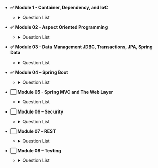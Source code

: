 - **✅ Module 1 - Container, Dependency, and IoC**

  - <details>
      <summary>Question List</summary>
        <ul>
        <li> Question 01 - What is <em>dependency injection</em> and what are the advantages?</li>
        <li> Question 02 - What is a pattern? 
        What is an anti-pattern? 
        Is dependency injection a pattern?</li>
        <li> Question 03 - What is an interface and what are the advantages of making use of them in Java? 
        Why are they recommended for <em>Spring beans</em>?</li>
        <li> Question 04 - What is meant by <em>“application context</em>&quot;?</li>
        <li> Question 05 - What is the concept of a “container” and what is its lifecycle?</li>
        <li> Question 06 - How are you going to create a new instance of an <code>ApplicationContext</code>?</li>
        <li> Question 07 - Can you describe the lifecycle of a Spring Bean in an <code>ApplicationContext</code>?</li>
        <li> Question 08 - How are you going to create an <code>ApplicationContext</code> in an integration test?</li>
        <li> Question 09 - What is the preferred way to close an application context? 
        Does Spring Boot do this for you?</li>
        <li> Question 10 - Can you describe: Dependency injection using Java configuration? 
        Dependency injection using annotations (<code>@Component</code>, <code>@Autowired</code>)? 
        <em>Component scanning</em>, <em>Stereotypes</em> and <em>Meta-Annotations</em>? 
        <em>Scopes</em> for Spring beans? 
        What is the default scope?</li>
        <li> Question 11 - Are beans <em>lazily</em> or <em>eagerly</em> instantiated by default? 
        How do you alter this behavior?</li>
        <li> Question 12 - What is a property source? 
        How would you use <code>@PropertySource</code>?</li>
        <li> Question 13 - What is a <code>BeanFactoryPostProcessor</code> and what is it used for? 
        When is it invoked? 
        Why would you define a static <code>@Bean</code> method? 
        What is a <code>ProperySourcesPlaceholderConfigurer</code> used for?</li>
        <li> Question 14 - What is a <code>BeanPostProcessor</code> and how is it different to a <code>BeanFactoryPostProcessor</code>? 
        What do they do?
        When are they called? 
        What is an initialization method and how is it declared on a Spring bean? 
        What is a destroy method, how is it declared and when is it called?
        Consider how you enable JSR-250 annotations like <code>@PostConstruct</code> and <code>@PreDestroy</code>? 
        When/how will they get called?
        How else can you define an initialization or destruction method for a Spring bean?</li>
        <li> Question 15 - What does <em>component-scanning</em> do?</li>
        <li> Question 16 - What is the behavior of the annotation <code>@Autowired</code> with regards to 
        <em>field injection</em>, <em>constructor injection</em> and <em>method injection</em>?</li>
        <li> Question 17 - What do you have to do, if you would like to inject something into a private field? 
        How does this impact testing?</li>
        <li> Question 18 - How does the <code>@Qualifier</code> annotation complement the use of <code>@Autowired</code>?</li>
        <li> Question 19 - What is a <strong><em>proxy object</em></strong> and what are the two different types of proxies Spring can create? 
        What are the limitations of these proxies (per type)? 
        What is the power of a proxy object and where are the disadvantages?</li>
        <li> Question 20 - What are the advantages of Java Config? 
        What are the limitations?</li>
        <li> Question 21 - What does the <code>@Bean</code> annotation do?</li>
        <li> Question 22 - What is the default bean id if you only use @Bean? 
        How can you override this?</li>
        <li> Question 23 - Why are you not allowed to annotate a final class with <code>@Configuration</code>? 
        How do <code>@Configuration</code> annotated classes support singleton beans? 
        Why can’t <code>@Bean</code> methods be final either?</li>
        <li> Question 24 - How do you configure <strong><em>profiles</em></strong>? 
        What are possible use cases where they might be useful?</li>
        <li> Question 25 - Can you use <code>@Bean</code> together with <code>@Profile</code>?</li>
        <li> Question 26 - Can you use <code>@Component</code> together with <code>@Profile</code>?</li>
        <li> Question 27 - How many profiles can you have?</li>
        <li> Question 28 - How do you inject scalar/literal values into Spring beans?</li>
        <li> Question 29 - What is <code>@Value</code> used for?</li>
        <li> Question 30 - What is Spring Expression Language (<strong><em>SpEL</em></strong> for short)?</li>
        <li> Question 31 - What is the Environment abstraction in Spring?</li>
        <li> Question 32 - Where can properties in the environment come from there are many sources for properties check the documentation if not sure. 
        Spring Boot adds even more.</li>
        <li> Question 34 - What is the difference between <code>$</code> and <code>#</code> in <code>@Value</code> expressions?</li>
      </ul>
    </details>

- **✅ Module 02 - Aspect Oriented Programming**

  - <details>
      <summary>Question List</summary>
      <ul>
        <li>Question 01 - What is the concept of AOP? 
        Which problem does it solve? 
        What is a <em>cross cutting concern</em>? 
        Name three typical cross cutting concerns. 
        What two problems arise if you don&#39;t solve a cross cutting concern via AOP?</li>
        <li>Question 02 - What is a <strong><em>pointcut</em></strong>, a <strong><em>JoinPoint</em></strong>, an <strong><em>advice</em></strong>, an <strong><em>aspect</em></strong>, <strong><em>weaving</em></strong>?</li>
        <li>Question 03 - How does Spring solve (implement) a cross cutting concern?</li>
        <li>Question 04 - Which are the limitations of the two proxy-types? 
        What visibility must Spring bean methods have to be proxied using Spring AOP?</li>
        <li>Question 05 - How many advice types does Spring support. 
        Can you name each one?
        What are they used for?
        Which two advices can you use if you would like to try and catch exceptions?</li>
        <li>Question 06 - What do you have to do to enable the detection of the <code>@Aspect</code> annotation? 
        What does <code>@EnableAspectJAutoProxy</code> do?</li>
        <li>Question 07 - If shown pointcut expressions, would you understand them? 
        For example, what would be the correct pointcut expression to match both getter and setter methods?</li>
        <li>Question 08 - What is the JoinPoint argument used for?</li>
        <li>Question 09 - What is a <code>ProceedingJoinPoint</code>? When is it used?</li>
      </ul>
    </details>

- **✅ Module 03 - Data Management JDBC, Transactions, JPA, Spring Data**

  - <details>
        <summary>Question List</summary>
        <ul>
        <li><p>Question 02 - How do you configure a <code>DataSource</code> in Spring?
        Which bean is very useful for development/test databases?</p>
        </li>
        <li><p>Question 03 - What is the <code>Template</code> design pattern and what is the <code>JdbcTemplate</code>?</p>
        </li>
        <li><p>Question 04 - What is a <strong><em>callback</em></strong>?
        What are the three <code>JdbcTemplate</code> callback interfaces that can be used with queries?
        What is each used for?</p>
        </li>
        <li><p>Question 05 - Can you execute plain SQL statement with the <code>JdbcTemplate</code>?</p>
        </li>
        <li><p>Question 06 - When does the <code>JdbcTemplate</code> acquire (and release) a connection,
        for every method called or once per template? Why?</p>
        </li>
        <li><p>Question 07 - How does the <code>JdbcTemplate</code> support generic queries?<br>How does it return objects and <code>lists</code>/<code>maps</code> of objects?<br>query(), queryForObject(), queryForList(), queryForRowSet() and queryForMap(): Map<String, Object></p>
        </li>
        <li><p>Question 09 - Is a transaction a cross cutting concern?<br>How is it implemented by Spring</p>
        </li>
        <li><p>Question 10 - How are you going to define a transaction in Spring?<br>What does <code>@Transactional</code> do?<br>What is the <code>PlatformTransactionManager</code>?</p>
        </li>
        <li><p>Question 11 - Is the <code>JdbcTemplate</code> able to participate in an existing transaction?</p>
        </li>
        <li><p>Question 12 - What is a transaction isolation level?<br>How many do we have and how are they ordered?
        <code>@Transactional(isolation = Isolation.XXXXXX)</code></p>
        </li>
        <li><p>Question 13 - What is <code>@EnableTransactionManagement</code> for?</p>
        </li>
        <li><p>Question 14 - What does transaction propagation mean?</p>
        </li>
        <li><p>Question 15 - What happens if one <code>@Transactional</code> annotated method is calling another<br><code>@Transactional</code> annotated method on the same object instance?</p>
        </li>
        <li><p>Question 16 - Where can the <code>@Transactional</code> annotation be used?<br>What is a typical usage if you put it at class level?</p>
        </li>
        <li><p>Question 17 - What does declarative transaction management mean?</p>
        </li>
        <li><p>Question 18 - What is the default rollback policy?<br>How can you override it?</p>
        </li>
        <li><p>Question 19 - What is the default rollback policy in a JUnit test, when you use the
        <code>@RunWith(SpringJUnit4ClassRunner.class)</code> in JUnit 4 or
        <code>@ExtendWith(SpringExtension.class)</code> in JUnit 5,
        and annotate your <code>@Test</code> annotated method with <code>@Transactional</code>?</p>
        </li>
        <li><p>Question 20 - Why is the term &quot;unit of work&quot; so important and why does JDBC <code>AutoCommit</code><br>violate this pattern?</p>
        </li>
        <li><p>Question 21 - What do you need to do in Spring if you would like to work with <code>JPA</code>?</p>
        </li>
        <li><p>Question 22 - Are you able to participate in a given transaction in Spring while working with JPA?</p>
        </li>
        <li><p>Question 23 - Which <code>PlatformTransactionManager</code>(s) can you use with JPA?</p>
        </li>
        <li><p>Question 24 - What do you have to configure to use JPA with Spring?<br>How does Spring Boot make this easier?</p>
        </li>
        <li><p>Question 25 - What is repository interface? <code>@Repository</code> and <code>extends CrudRepository&lt;T, ID&gt;</code></p>
        </li>
        <li><p>Question 26 - How do you define a Repository interface? 
        Why is it an interface not a class?</p>
        </li>
        <li><p>Question 27 - What is the naming convention for finder methods in a <code>Repository</code> interface?</p>
        </li>
        <li><p>Question 28 - How are Spring Data repositories implemented by Spring at runtime?</p>
        </li>
        <li><p>Question 29 - What is <code>@Query</code> used for?</p>
        </li>
        </ul>
      </details>

- **✅ Module 04 – Spring Boot**

  - <details>
      <summary>Question List</summary>
        <ul>
        <li>Question 01 - What is Spring Boot?</li>
        <li>Question 02 - What are the advantages of using Spring Boot?</li>
        <li>Question 03 - Why is it &quot;<em>opinionated</em>&quot;?</li>
        <li>Question 04 - What things affect what Spring Boot sets up?</li>
        <li>Question 05 - What is a Spring Boot starter <code>POM</code>? Why is it useful?</li>
        <li>Question 06 - Spring Boot supports both properties and <code>YML</code> files. Would you recognize and understand them if you saw them?</li>
        <li>Question 07 - Can you control logging with Spring Boot? How?</li>
        <li>Question 08 - Where does Spring Boot look for property file by default?</li>
        <li>Question 09 - How do you define profile specific property files?</li>
        <li>Question 10 - How do you access the properties defined in the property files?</li>
        <li>Question 11 - What properties do you have to define in order to configure external MySQL?</li>
        <li>Question 12 - How do you configure default schema and initial data?</li>
        <li>Question 13 - What is a <strong>fat jar</strong>? How is it different from the original jar?</li>
        <li>Question 14 - What is the difference between an embedded container and a <code>WAR</code>?</li>
        <li>Question 15 - What embedded containers does Spring Boot support?</li>
        <li>Question 16 - How does Spring Boot know what to configure?</li>
        <li>Question 17 - What does <code>@EnableAutoConfiguration</code> do?</li>
        <li>Question 18 - What does <code>@SpringBootApplication</code> do?</li>
        <li>Question 19 - Does Spring Boot do component scanning? Where does it look by default?</li>
        <li>Question 20 - How are <code>DataSource</code> and <code>JdbcTemplate</code> autoconfigured?</li>
        <li>Question 21 - What is <code>spring.factories</code> file for?</li>
        <li>Question 22 - How do you customize Spring auto configuration?</li>
        <li>Question 23 - What are the examples of <code>@Conditional</code> annotations? How are they used?</li>
        <li>Question 24 - What value does Spring Boot <em>Actuator</em> provide?</li>
        <li>Question 25 - What are the two protocols you can use to access actuator endpoints?</li>
        <li>Question 26 - What are the actuator endpoints that are provided out of the box?</li>
        <li>Question 27 - What is <code>info</code> endpoint for? How do you supply data?</li>
        <li>Question 28 - How do you change logging level of a package using loggers endpoint?</li>
        <li>Question 29 - How do you access an endpoint using a <code>tag</code>?</li>
        <li>Question 30 - What is metrics for?</li>
        <li>Question 31 - How do you create a custom metric with or without tags?</li>
        <li>Question 32 - What is <code>Health</code> Indicator?</li>
        <li>Question 33 - What are the Health Indicators that are provided out of the box?</li>
        <li>Question 34 - What is the Health Indicator status?</li>
        <li>Question 35 - What are the Health Indicator statuses that are provided out of the box?</li>
        <li>Question 36 - How do you change the Health Indicator status severity order?</li>
        <li>Question 37 - Why do you want to leverage 3rd-party external monitoring system?</li>
        <li>Question 38 - When do you want to use <code>@SpringBootTest</code> annotation?</li>
        <li>Question 39 - What does <code>@SpringBootTest</code> auto-configure?</li>
        <li>Question 40 - What dependencies does <code>spring-boot-starter-test</code> brings to the classpath?</li>
        <li>Question 41 - How do you perform <em>integration testing</em> with <code>@SpringBootTest</code> for a web application?</li>
        <li>Question 42 - When do you want to use <code>@WebMvcTest</code>? What does it auto-configure?</li>
        <li>Question 43 - What are the differences between <code>@MockBean</code> and <code>@Mock</code>?</li>
        <li>Question 44 - When do you want use <code>@DataJpaTest</code> for? What does it auto-configure?</li>
        </ul>
    </details>

- **⬜ Module 05 - Spring MVC and The Web Layer**

  - <details>
      <summary>Question List</summary>
    </details>

- **⬜ Module 06 – Security**

  - <details>
      <summary>Question List</summary>
    </details>

- **⬜ Module 07 – REST**

  - <details>
      <summary>Question List</summary>
    </details>

- **⬜ Module 08 – Testing**
  - <details>
      <summary>Question List</summary>
    </details>
